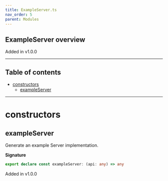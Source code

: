 ```yaml
---
title: ExampleServer.ts
nav_order: 5
parent: Modules
---
```


## ExampleServer overview

Added in v1.0.0

---

<h2 class="text-delta">Table of contents</h2>

- [constructors](#constructors)
  - [exampleServer](#exampleserver)

---

# constructors

## exampleServer

Generate an example Server implementation.

**Signature**

```ts
export declare const exampleServer: (api: any) => any
```

Added in v1.0.0
